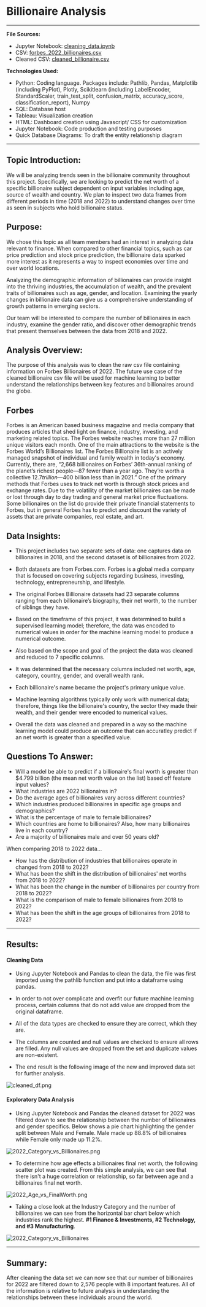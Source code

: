 # Billionaire Analysis

---

**File Sources:**

- Jupyter Notebook: [cleaning_data.ipynb](cleaning_data.ipynb)
- CSV: [forbes_2022_billionaires.csv](Resources/forbes_2022_billionaires.csv)
- Cleaned CSV: [cleaned_billionaire.csv](Resources/cleaned_billionaire.csv)

**Technologies Used:**

- Python: Coding language. Packages include: Pathlib, Pandas, Matplotlib (including PyPlot), Plotly, Scikitlearn (including LabelEncoder, StandardScaler, train_test_split, confusion_matrix, accuracy_score, classification_report), Numpy
- SQL: Database host
- Tableau: Visualization creation
- HTML: Dashboard creation using Javascript/ CSS for customization
- Jupyter Notebook: Code production and testing purposes
- Quick Database Diagrams: To draft the entity relationship diagram

---

## Topic Introduction:

We will be analyzing trends seen in the billionaire community throughout this project. Specifically, we are looking to predict the net worth of a specific billionaire subject dependent on input variables including age, source of wealth and country. We plan to inspect two data frames from different periods in time (2018 and 2022) to understand changes over time as seen in subjects who hold billionaire status.

## Purpose:

We chose this topic as all team members had an interest in analyzing data relevant to finance. When compared to other financial topics, such as car price prediction and stock price prediction, the billionaire data sparked more interest as it represents a way to inspect economies over time and over world locations.

Analyzing the demographic information of billionaires can provide insight into the thriving industries, the accumulation of wealth, and the prevalent traits of billionaires such as age, gender, and location. Examining the yearly changes in billionaire data can give us a comprehensive understanding of growth patterns in emerging sectors.

Our team will be interested to compare the number of billionaires in each industry, examine the gender ratio, and discover other demographic trends that present themselves between the data from 2018 and 2022.

## Analysis Overview:

The purpose of this analysis was to clean the raw csv file containing information on Forbes Billionaires of 2022. The future use case of the cleaned billionaire csv file will be used for machine learning to better understand the relationships between key features and billionaires around the globe.

## Forbes 

Forbes is an American based business magazine and media company that produces articles that shed light on finance, industry, investing, and marketing related topics. The Forbes website reaches more than 27 million unique visitors each month. One of the main attractions to the website is the Forbes World’s Billionaires list.  The Forbes Billionaire list is an actively managed snapshot of individual and family wealth in today's economy. Currently, there are, “2,668 billionaires on Forbes’ 36th-annual ranking of the planet’s richest people—87 fewer than a year ago. They’re worth a collective $12.7 trillion—$400 billion less than in 2021.” One of the primary methods that Forbes uses to track net worth is through stock prices and exchange rates. Due to the volatility of the market billionaires can be made or lost through day to day trading and general market price fluctuations. Some billionaires on the list do provide their private financial statements to Forbes, but in general Forbes has to predict and discount the variety of assets that are private companies, real estate, and art.

## Data Insights:

- This project includes two separate sets of data: one captures data on billionaires in 2018, and the second dataset is of billionaires from 2022.

- Both datasets are from Forbes.com. Forbes is a global media company that is focused on covering subjects regarding business, investing, technology, entrepreneurship, and lifestyle.

- The original Forbes Billionaire datasets had 23 separate columns ranging from each billionaire’s biography, their net worth, to the number of siblings they have.

- Based on the timeframe of this project, it was determined to build a supervised learning model; therefore, the data was encoded to numerical values in order for the machine learning model to produce a numerical outcome.

- Also based on the scope and goal of the project the data was cleaned and reduced to 7 specific columns.

- It was determined that the necessary columns included net worth, age, category, country, gender, and overall wealth rank.

- Each billionaire's name became the project's primary unique value.

- Machine learning algorithms typically only work with numerical data; therefore, things like the billionaire's country, the sector they made their wealth, and their gender were encoded to numerical values.

- Overall the data was cleaned and prepared in a way so the machine learning model could produce an outcome that can accuratley predict if an net worth is greater than a specified value.

## Questions To Answer:

- Will a model be able to predict if a billionaire's final worth is greater than $4.799 billion (the mean net worth value on the list) based off feature input values?
- What industries are 2022 billionaires in?
- Do the average ages of billionaires vary across different countries?
- Which industries produced billionaires in specific age groups and demographics?
- What is the percentage of male to female billionaires?
- Which countries are home to billionaires? Also, how many billionaires live in each country?
- Are a majority of billionaires male and over 50 years old?

When comparing 2018 to 2022 data...

- How has the distribution of industries that billionaires operate in changed from 2018 to 2022?
- What has been the shift in the distribution of billionaires' net worths from 2018 to 2022?
- What has been the change in the number of billionaires per country from 2018 to 2022?
- What is the comparison of male to female billionaires from 2018 to 2022?
- What has been the shift in the age groups of billionaires from 2018 to 2022?

---

## Results:

#### Cleaning Data

- Using Jupyter Notebook and Pandas to clean the data, the file was first imported using the pathlib function and put into a dataframe using pandas.

- In order to not over complicate and overfit our future machine learning process, certain columns that do not add value are dropped from the original dataframe.

- All of the data types are checked to ensure they are correct, which they are.

- The columns are counted and null values are checked to ensure all rows are filled. Any null values are dropped from the set and duplicate values are non-existent.

- The end result is the following image of the new and improved data set for further analysis.

![cleaned_df.png](Images/cleaned_df.png)

#### Exploratory Data Analysis

- Using Jupyter Notebook and Pandas the cleaned dataset for 2022 was filtered down to see the relationship between the number of billionaires and gender specifics. Below shows a pie chart highlighting the gender split between Male and Female. Male made up 88.8% of billionaires while Female only made up 11.2%.

![2022_Category_vs_Billionaires.png](Images/2022_Gender_Pie.png)

- To determine how age effects a billionaires final net worth, the following scatter plot was created. From this simple analysis, we can see that there isn't a huge correlation or relationship, so far between age and a billionaires final net worth.

![2022_Age_vs_FinalWorth.png](Images/2022_Age_vs_FinalWorth.png)

- Taking a close look at the Industry Category and the number of billionaires we can see from the horizontal bar chart below which industries rank the highest. **#1 Finance & Investments, #2 Technology, and #3 Manufacturing**.

![2022_Category_vs_Billionaires](Images/2022_Category_vs_Billionaires.png)

---

## Summary:

After cleaning the data set we can now see that our number of billionaires for 2022 are filtered down to 2,576 people with 8 important features. All of the information is relative to future analysis in understanding the relationships between these individuals around the world.
